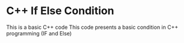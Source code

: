 # C++ If Else Condition
This is a basic C++ code
This code presents a basic condition in C++ programming (IF and Else)
